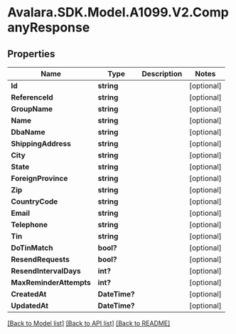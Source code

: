 # Avalara.SDK.Model.A1099.V2.CompanyResponse

## Properties

Name | Type | Description | Notes
------------ | ------------- | ------------- | -------------
**Id** | **string** |  | [optional] 
**ReferenceId** | **string** |  | [optional] 
**GroupName** | **string** |  | [optional] 
**Name** | **string** |  | [optional] 
**DbaName** | **string** |  | [optional] 
**ShippingAddress** | **string** |  | [optional] 
**City** | **string** |  | [optional] 
**State** | **string** |  | [optional] 
**ForeignProvince** | **string** |  | [optional] 
**Zip** | **string** |  | [optional] 
**CountryCode** | **string** |  | [optional] 
**Email** | **string** |  | [optional] 
**Telephone** | **string** |  | [optional] 
**Tin** | **string** |  | [optional] 
**DoTinMatch** | **bool?** |  | [optional] 
**ResendRequests** | **bool?** |  | [optional] 
**ResendIntervalDays** | **int?** |  | [optional] 
**MaxReminderAttempts** | **int?** |  | [optional] 
**CreatedAt** | **DateTime?** |  | [optional] 
**UpdatedAt** | **DateTime?** |  | [optional] 

[[Back to Model list]](../../../README.md#documentation-for-models) [[Back to API list]](../../../README.md#documentation-for-api-endpoints) [[Back to README]](../../../README.md)

